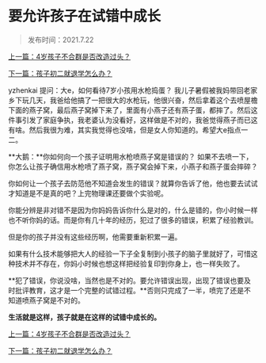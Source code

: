 # 要允许孩子在试错中成长

> 发布时间：2021.7.22

[上一篇：4岁孩子不合群是否改造过头？](/education/article27)

[下一篇：孩子初二就退学怎么办？  ](/education/article29)

yzhenkai 提问：大e，如何看待7岁小孩用水枪捣蛋？ 我儿子暑假被我妈带回老家乡下玩几天，我爸给他搞了一把很大的水枪玩，他很兴奋，然后拿着这个去喷屋檐下面的燕子窝，最后燕子窝掉下来了，里面有小燕子还有燕子蛋，都摔了。然后这件事引发了家庭争执，我老婆认为没看好，这样做是不对的，我爸觉得燕子而已这有啥。然后我很为难，其实我觉得也没啥，但是女人你知道的。希望大e指点一二。

**大鹅：**你如何向一个孩子证明用水枪喷燕子窝是错误的？
如果不去喷一下，你怎么让孩子确信用水枪喷了燕子窝，燕子窝会掉下来，小燕子和燕子蛋会摔碎？

你如何让一个孩子去防范他不知道会发生的错误？就算你告诉了他，他也要去试试才知道是不是真的吧？上完物理课还要做个实验呢。

你能分辨是非对错不是因为你妈妈告诉你什么是对的，什么是错的，你小时候一样也不听你妈的话。而是你有几十年的经历，犯过了很多的错误，积累了经验教训。

但是你的孩子并没有这些经历啊，他需要重新积累一遍。

如果有什么技术能够把大人的经验一下子全复制到小孩子的脑子里就好了，可惜这种技术并不存在，你妈小时候也想这样把经验复印到你身上，也一样失败了。

**犯了错误，你说没啥，当然也是不对的。要允许错误出现，出现了错误也要及时批评教育，这才是一个完整的试错过程。**否则只完成了一半，喷完了还是不知道喷燕子窝是不对的。

**生活就是这样，孩子就是在这样的试错中成长的。**



[上一篇：4岁孩子不合群是否改造过头？](/education/article27)

[下一篇：孩子初二就退学怎么办？  ](/education/article29)